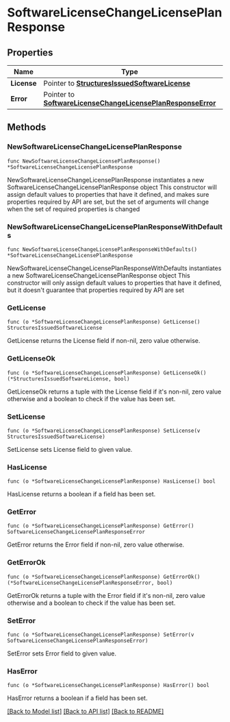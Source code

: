 # SoftwareLicenseChangeLicensePlanResponse

## Properties

Name | Type | Description | Notes
------------ | ------------- | ------------- | -------------
**License** | Pointer to [**StructuresIssuedSoftwareLicense**](StructuresIssuedSoftwareLicense.md) |  | [optional] 
**Error** | Pointer to [**SoftwareLicenseChangeLicensePlanResponseError**](SoftwareLicenseChangeLicensePlanResponseError.md) |  | [optional] 

## Methods

### NewSoftwareLicenseChangeLicensePlanResponse

`func NewSoftwareLicenseChangeLicensePlanResponse() *SoftwareLicenseChangeLicensePlanResponse`

NewSoftwareLicenseChangeLicensePlanResponse instantiates a new SoftwareLicenseChangeLicensePlanResponse object
This constructor will assign default values to properties that have it defined,
and makes sure properties required by API are set, but the set of arguments
will change when the set of required properties is changed

### NewSoftwareLicenseChangeLicensePlanResponseWithDefaults

`func NewSoftwareLicenseChangeLicensePlanResponseWithDefaults() *SoftwareLicenseChangeLicensePlanResponse`

NewSoftwareLicenseChangeLicensePlanResponseWithDefaults instantiates a new SoftwareLicenseChangeLicensePlanResponse object
This constructor will only assign default values to properties that have it defined,
but it doesn't guarantee that properties required by API are set

### GetLicense

`func (o *SoftwareLicenseChangeLicensePlanResponse) GetLicense() StructuresIssuedSoftwareLicense`

GetLicense returns the License field if non-nil, zero value otherwise.

### GetLicenseOk

`func (o *SoftwareLicenseChangeLicensePlanResponse) GetLicenseOk() (*StructuresIssuedSoftwareLicense, bool)`

GetLicenseOk returns a tuple with the License field if it's non-nil, zero value otherwise
and a boolean to check if the value has been set.

### SetLicense

`func (o *SoftwareLicenseChangeLicensePlanResponse) SetLicense(v StructuresIssuedSoftwareLicense)`

SetLicense sets License field to given value.

### HasLicense

`func (o *SoftwareLicenseChangeLicensePlanResponse) HasLicense() bool`

HasLicense returns a boolean if a field has been set.

### GetError

`func (o *SoftwareLicenseChangeLicensePlanResponse) GetError() SoftwareLicenseChangeLicensePlanResponseError`

GetError returns the Error field if non-nil, zero value otherwise.

### GetErrorOk

`func (o *SoftwareLicenseChangeLicensePlanResponse) GetErrorOk() (*SoftwareLicenseChangeLicensePlanResponseError, bool)`

GetErrorOk returns a tuple with the Error field if it's non-nil, zero value otherwise
and a boolean to check if the value has been set.

### SetError

`func (o *SoftwareLicenseChangeLicensePlanResponse) SetError(v SoftwareLicenseChangeLicensePlanResponseError)`

SetError sets Error field to given value.

### HasError

`func (o *SoftwareLicenseChangeLicensePlanResponse) HasError() bool`

HasError returns a boolean if a field has been set.


[[Back to Model list]](../README.md#documentation-for-models) [[Back to API list]](../README.md#documentation-for-api-endpoints) [[Back to README]](../README.md)


